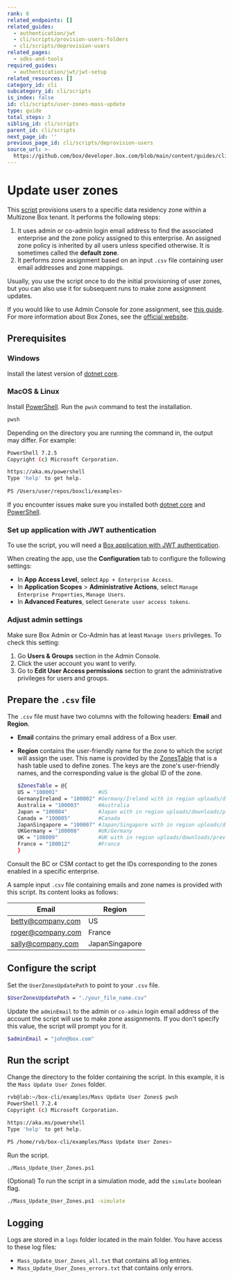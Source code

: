 ```yaml
---
rank: 8
related_endpoints: []
related_guides:
  - authentication/jwt
  - cli/scripts/provision-users-folders
  - cli/scripts/deprovision-users
related_pages:
  - sdks-and-tools
required_guides:
  - authentication/jwt/jwt-setup
related_resources: []
category_id: cli
subcategory_id: cli/scripts
is_index: false
id: cli/scripts/user-zones-mass-update
type: guide
total_steps: 3
sibling_id: cli/scripts
parent_id: cli/scripts
next_page_id: ''
previous_page_id: cli/scripts/deprovision-users
source_url: >-
  https://github.com/box/developer.box.com/blob/main/content/guides/cli/scripts/user-zones-mass-update.md
---
```

# Update user zones

This [script][script] provisions users to a specific
data residency zone within a Multizone Box tenant.
It performs the following steps:

<!-- markdownlint-disable line-length -->

1. It uses admin or co-admin login email address to find the associated enterprise and the zone policy assigned to this enterprise. An assigned zone policy is inherited by all users unless specified otherwise. It is sometimes called the **default zone**.
2. It performs zone assignment based on an input `.csv` file containing user email addresses and zone mappings.

<message>

Usually, you use the script once to do the initial provisioning of user zones, but you can also use it for subsequent runs to make zone assignment updates.

</message>

If you would like to use Admin Console for zone assignment, see [this guide][zonesguide].
For more information about Box Zones, see the [official website][zonespage].

## Prerequisites

### Windows

Install the latest version of [dotnet core](https://dotnet.microsoft.com/download).

### MacOS & Linux

Install [PowerShell][pwsh]. Run the `pwsh` command to test the installation.

```bash
pwsh 
```

Depending on the directory you are
running the command in, the output may differ.
For example:

```bash
PowerShell 7.2.5
Copyright (c) Microsoft Corporation.

https://aka.ms/powershell
Type 'help' to get help.
  
PS /Users/user/repos/boxcli/examples> 
```

<message>

If you encounter issues make sure you installed both
[dotnet core](https://dotnet.microsoft.com/download) and
[PowerShell][pwsh].

</message>

### Set up application with JWT authentication

To use the script, you will need a [Box application with JWT authentication][jwtapp].

When creating the app, use the **Configuration** tab
to configure the following settings:

* In **App Access Level**, select `App + Enterprise Access`.
* In **Application Scopes** > **Administrative Actions**, select `Manage Enterprise Properties`, `Manage Users`.
* In **Advanced Features**, select `Generate user access tokens`.

### Adjust admin settings

Make sure Box Admin or Co-Admin has at least `Manage Users` privileges.
To check this setting:

1. Go **Users & Groups** section in the Admin Console.
2. Click the user account you want to verify.
3. Go to **Edit User Access permissions** section to grant the administrative privileges for users and groups. 

## Prepare the `.csv` file

The `.csv` file must have two columns with the following headers: **Email** and **Region**. 

* **Email** contains the primary email address of a Box user. 
* **Region**  contains the user-friendly name for the zone to which the script will assign the user. This name is provided by the [ZonesTable][zonestable] that is a hash table used to define zones. The keys are the zone's user-friendly names, and the corresponding value is the global ID of the zone. 

  ```bash
  $ZonesTable = @{
  US = "100001"             #US
  GermanyIreland = "100002" #Germany/Ireland with in region uploads/downloads/previews
  Australia = "100003"      #Australia
  Japan = "100004"          #Japan with in region uploads/downloads/previews
  Canada = "100005"         #Canada
  JapanSingapore = "100007" #Japan/Singapore with in region uploads/downloads/previews
  UKGermany = "100008"      #UK/Germany
  UK = "100009"             #UK with in region uploads/downloads/previews
  France = "100012"         #France
  }

  ```
  
<message>

Consult the BC or CSM contact to get the IDs corresponding to the zones enabled in a specific enterprise.

</message>

A sample input `.csv` file containing emails and zone names is provided with this script. Its content looks as follows:

| Email|Region|
|------|-------|
|betty@company.com|US|
|roger@company.com|France|
|sally@company.com|JapanSingapore|

## Configure the script

Set the `UserZonesUpdatePath` to point to your `.csv` file.

```bash
$UserZonesUpdatePath = "./your_file_name.csv"
```

Update the `adminEmail` to the admin or `co-admin` login email address of    the account the script will use to make zone assignments.
If you don't specify this value, the script will prompt you for it.

```bash
$adminEmail = "john@box.com"
```

## Run the script

Change the directory to the folder containing the script.
In this example, it is the `Mass Update User Zones` folder.

```bash
rvb@lab:~/box-cli/examples/Mass Update User Zones$ pwsh
PowerShell 7.2.4
Copyright (c) Microsoft Corporation.

https://aka.ms/powershell
Type 'help' to get help.

PS /home/rvb/box-cli/examples/Mass Update User Zones>
```

Run the script.

```bash
./Mass_Update_User_Zones.ps1
```

(Optional) To run the script in a simulation mode,
add the `simulate` boolean flag.

```bash
./Mass_Update_User_Zones.ps1 -simulate
```

## Logging

Logs are stored in a `logs` folder located in the main folder.
You have access to these log files:

* `Mass_Update_User_Zones_all.txt` that contains all log entries.
* `Mass_Update_User_Zones_errors.txt` that contains only errors.

<!-- markdownlint-enable line-length -->

[zonesguide]: https://support.box.com/hc/en-us/articles/360044193533-Assigning-Zones-through-the-Admin-Console
[script]: https://github.com/box/boxcli/tree/main/examples/Mass%20Update%20User%20Zones
[zonespage]: https://www.box.com/zones
[zonestable]: https://github.com/box/boxcli/blob/main/examples/Mass%20Update%20User%20Zones/Mass_Update_User_Zones.ps1#L23
[jwtapp]: g://cli/cli-docs/jwt-cli
[scripts]: https://github.com/box/boxcli/tree/main/examples
[pwsh]: https://docs.microsoft.com/en-us/powershell/scripting/install/installing-powershell?view=powershell-7.2
[console]: https://app.box.com/developers/console